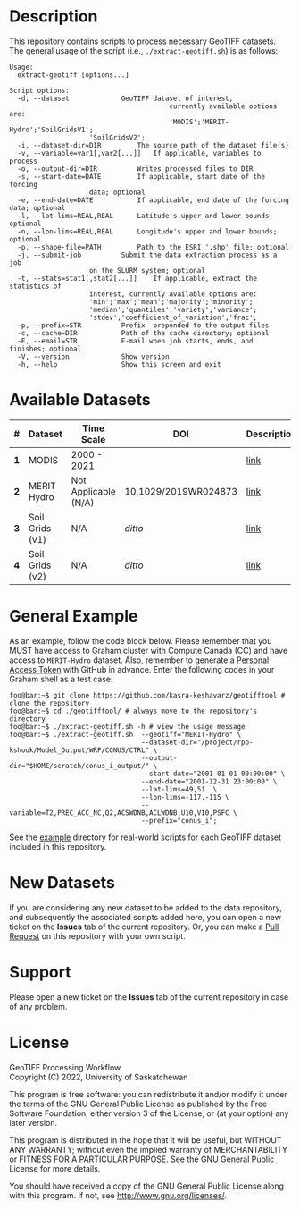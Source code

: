 # Description
This repository contains scripts to process necessary GeoTIFF datasets. The general usage of the script (i.e., `./extract-geotiff.sh`) is as follows:

```console
Usage:
  extract-geotiff [options...]

Script options:
  -d, --dataset				GeoTIFF dataset of interest,
                                        currently available options are:
                                        'MODIS';'MERIT-Hydro';'SoilGridsV1';
					'SoilGridsV2';
  -i, --dataset-dir=DIR			The source path of the dataset file(s)
  -v, --variable=var1[,var2[...]]	If applicable, variables to process
  -o, --output-dir=DIR			Writes processed files to DIR
  -s, --start-date=DATE			If applicable, start date of the forcing
  					data; optional
  -e, --end-date=DATE			If applicable, end date of the forcing data; optional
  -l, --lat-lims=REAL,REAL		Latitude's upper and lower bounds; optional
  -n, --lon-lims=REAL,REAL		Longitude's upper and lower bounds; optional
  -p, --shape-file=PATH			Path to the ESRI '.shp' file; optional
  -j, --submit-job			Submit the data extraction process as a job
					on the SLURM system; optional
  -t, --stats=stat1[,stat2[...]]	If applicable, extract the statistics of
  					interest, currently available options are:
					'min';'max';'mean';'majority';'minority';
					'median';'quantiles';'variety';'variance';
					'stdev';'coefficient_of_variation';'frac';
  -p, --prefix=STR			Prefix  prepended to the output files
  -c, --cache=DIR			Path of the cache directory; optional
  -E, --email=STR			E-mail when job starts, ends, and finishes; optional
  -V, --version				Show version
  -h, --help				Show this screen and exit
```


# Available Datasets
|**#**|Dataset                        		   |Time Scale            |DOI                    |Description          |
|-----|--------------------------------------------|----------------------|-----------------------|---------------------|
|**1**|MODIS			     		   |2000 - 2021           | 			  |[link](modis)	|
|**2**|MERIT Hydro		     		   |Not Applicable (N/A)  |10.1029/2019WR024873   |[link](merit_hydro)	|
|**3**|Soil Grids (v1)				   |  N/A		  |*ditto*		  |[link](soil_grids_v1)|
|**4** |Soil Grids (v2)				   |  N/A		  |*ditto*		  |[link](soil_grids_v2)|


# General Example 
As an example, follow the code block below. Please remember that you MUST have access to Graham cluster with Compute Canada (CC) and have access to `MERIT-Hydro` dataset. Also, remember to generate a [Personal Access Token](https://docs.github.com/en/authentication/keeping-your-account-and-data-secure/creating-a-personal-access-token) with GitHub in advance. Enter the following codes in your Graham shell as a test case:

```console
foo@bar:~$ git clone https://github.com/kasra-keshavarz/geotifftool # clone the repository
foo@bar:~$ cd ./geotifftool/ # always move to the repository's directory
foo@bar:~$ ./extract-geotiff.sh -h # view the usage message
foo@bar:~$ ./extract-geotiff.sh  --geotiff="MERIT-Hydro" \
                                 --dataset-dir="/project/rpp-kshook/Model_Output/WRF/CONUS/CTRL" \
                                 --output-dir="$HOME/scratch/conus_i_output/" \
                                 --start-date="2001-01-01 00:00:00" \
                                 --end-date="2001-12-31 23:00:00" \
                                 --lat-lims=49,51  \
                                 --lon-lims=-117,-115 \
                                 --variable=T2,PREC_ACC_NC,Q2,ACSWDNB,ACLWDNB,U10,V10,PSFC \
                                 --prefix="conus_i";
```
See the [example](./example) directory for real-world scripts for each GeoTIFF dataset included in this repository.


# New Datasets
If you are considering any new dataset to be added to the data repository, and subsequently the associated scripts added here, you can open a new ticket on the **Issues** tab of the current repository. Or, you can make a [Pull Request](https://docs.github.com/en/pull-requests/collaborating-with-pull-requests/proposing-changes-to-your-work-with-pull-requests/creating-a-pull-request) on this repository with your own script.


# Support
Please open a new ticket on the **Issues** tab of the current repository in case of any problem.


# License
GeoTIFF Processing Workflow<br>
Copyright (C) 2022, University of Saskatchewan<br>

This program is free software: you can redistribute it and/or modify
it under the terms of the GNU General Public License as published by
the Free Software Foundation, either version 3 of the License, or
(at your option) any later version.

This program is distributed in the hope that it will be useful,
but WITHOUT ANY WARRANTY; without even the implied warranty of
MERCHANTABILITY or FITNESS FOR A PARTICULAR PURPOSE.  See the
GNU General Public License for more details.

You should have received a copy of the GNU General Public License
along with this program.  If not, see <http://www.gnu.org/licenses/>.

